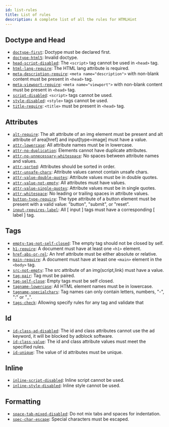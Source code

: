 ```yaml
---
id: list-rules
title: List of rules
description: A complete list of all the rules for HTMLHint
---
```


## Doctype and Head

- [`doctype-first`](/rules/doctype-first): Doctype must be declared first.
- [`doctype-html5`](/rules/doctype-html5): Invalid doctype.
- [`head-script-disabled`](/rules/head-script-disabled): The `<script>` tag cannot be used in `<head>` tag.
- [`html-lang-require`](/rules/html-lang-require): The HTML lang attribute is required.
- [`meta-description-require`](/rules/meta-description-require): `<meta name="description">` with non-blank content must be present in `<head>` tag.
- [`meta-viewport-require`](/rules/meta-viewport-require): `<meta name="viewport">` with non-blank content must be present in `<head>` tag.
- [`script-disabled`](/rules/script-disabled): `<script>` tags cannot be used.
- [`style-disabled`](/rules/style-disabled): `<style>` tags cannot be used.
- [`title-require`](/rules/title-require): `<title>` must be present in `<head>` tag.

## Attributes

- [`alt-require`](/rules/alt-require): The alt attribute of an img element must be present and alt attribute of area[href] and input[type=image] must have a value.
- [`attr-lowercase`](/rules/attr-lowercase): All attribute names must be in lowercase.
- [`attr-no-duplication`](/rules/attr-no-duplication): Elements cannot have duplicate attributes.
- [`attr-no-unnecessary-whitespace`](/rules/attr-no-unnecessary-whitespace): No spaces between attribute names and values.
- [`attr-sorted`](/rules/attr-sorted): Attributes should be sorted in order.
- [`attr-unsafe-chars`](/rules/attr-unsafe-chars): Attribute values cannot contain unsafe chars.
- [`attr-value-double-quotes`](/rules/attr-value-double-quotes): Attribute values must be in double quotes.
- [`attr-value-not-empty`](/rules/attr-value-not-empty): All attributes must have values.
- [`attr-value-single-quotes`](/rules/attr-value-single-quotes): Attribute values must be in single quotes.
- [`attr-whitespace`](/rules/attr-whitespace): No leading or trailing spaces in attribute values.
- [`button-type-require`](/rules/button-type-require): The type attribute of a button element must be present with a valid value: "button", "submit", or "reset".
- [`input-requires-label`](/rules/input-requires-label): All [ input ] tags must have a corresponding [ label ] tag.

## Tags

- [`empty-tag-not-self-closed`](/rules/empty-tag-not-self-closed): The empty tag should not be closed by self.
- [`h1-require`](/rules/h1-require): A document must have at least one `<h1>` element.
- [`href-abs-or-rel`](/rules/href-abs-or-rel): An href attribute must be either absolute or relative.
- [`main-require`](/rules/main-require): A document must have at least one `<main>` element in the `<body>` tag.
- [`src-not-empty`](/rules/src-not-empty): The src attribute of an img(script,link) must have a value.
- [`tag-pair`](/rules/tag-pair): Tag must be paired.
- [`tag-self-close`](/rules/tag-self-close): Empty tags must be self closed.
- [`tagname-lowercase`](/rules/tagname-lowercase): All HTML element names must be in lowercase.
- [`tagname-specialchars`](/rules/tagname-specialchars): Tag names can only contain letters, numbers, "-", ":" or "\_".
- [`tags-check`](/rules/tags-check): Allowing specify rules for any tag and validate that

## Id

- [`id-class-ad-disabled`](/rules/id-class-ad-disabled): The id and class attributes cannot use the ad keyword, it will be blocked by adblock software.
- [`id-class-value`](/rules/id-class-value): The id and class attribute values must meet the specified rules.
- [`id-unique`](/rules/id-unique): The value of id attributes must be unique.

## Inline

- [`inline-script-disabled`](/rules/inline-script-disabled): Inline script cannot be used.
- [`inline-style-disabled`](/rules/inline-style-disabled): Inline style cannot be used.

## Formatting

- [`space-tab-mixed-disabled`](/rules/space-tab-mixed-disabled): Do not mix tabs and spaces for indentation.
- [`spec-char-escape`](/rules/spec-char-escape): Special characters must be escaped.
